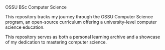 OSSU BSc Computer Science

This repository tracks my journey through the OSSU Computer Science program, an open-source curriculum offering a university-level computer science education. 

This repository serves as both a personal learning archive and a showcase of my dedication to mastering computer science.